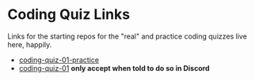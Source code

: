 # Coding Quiz Links

Links for the starting repos for the "real" and practice coding quizzes live here, happily.

- [coding-quiz-01-practice](https://classroom.github.com/a/87zvI95V)
- [coding-quiz-01](https://classroom.github.com/a/dp-by5oW) **only accept when told to do so in Discord**
